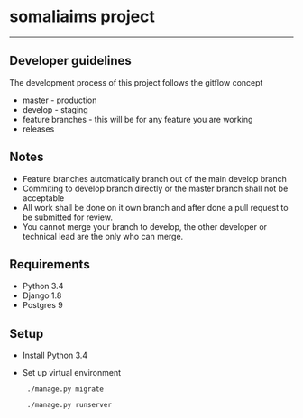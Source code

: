 #  somaliaims project
-------------

## Developer guidelines

The development process of this project follows the gitflow concept

* master - production
* develop - staging
* feature branches - this will be for any feature you are working
* releases

## Notes

* Feature branches automatically branch out of the main develop branch
* Commiting to develop branch directly or the master branch shall not be acceptable
* All work shall be done on it own branch and after done a pull request to be submitted for review.
* You cannot merge your branch to develop, the other developer or technical lead are the only who can merge.


## Requirements

* Python 3.4
* Django 1.8
* Postgres 9

## Setup

* Install Python 3.4
* Set up virtual environment
  ```
   ./manage.py migrate
  ```
  
  ```
   ./manage.py runserver
   ```




